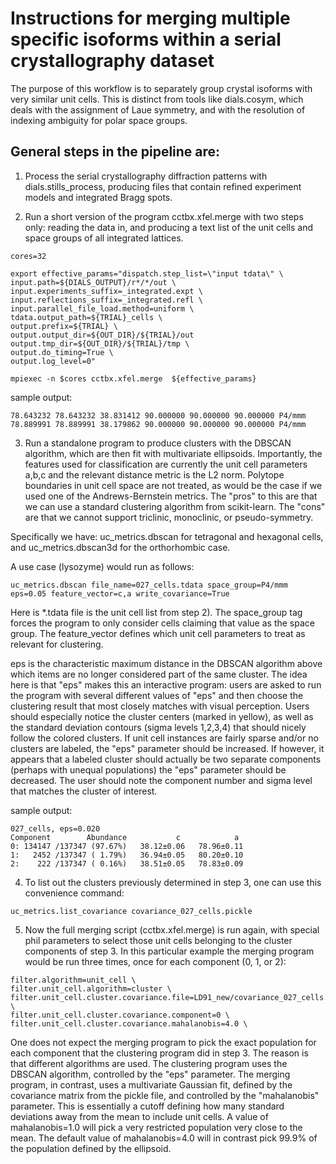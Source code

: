 # Instructions for merging multiple specific isoforms within a serial crystallography dataset

The purpose of this workflow is to separately group crystal isoforms with very similar unit cells.
This is distinct from tools like dials.cosym, which deals with the assignment of Laue symmetry,
and with the resolution of indexing ambiguity for polar space groups.

## General steps in the pipeline are:

1) Process the serial crystallography diffraction patterns with dials.stills_process, 
producing files that contain refined experiment models and integrated Bragg spots.

2) Run a short version of the program cctbx.xfel.merge with two steps only: 
reading the data in, and producing a text list of the unit cells and space groups of
all integrated lattices.

```
cores=32

export effective_params="dispatch.step_list=\"input tdata\" \
input.path=${DIALS_OUTPUT}/r*/*/out \
input.experiments_suffix=_integrated.expt \
input.reflections_suffix=_integrated.refl \
input.parallel_file_load.method=uniform \
tdata.output_path=${TRIAL}_cells \
output.prefix=${TRIAL} \
output.output_dir=${OUT_DIR}/${TRIAL}/out 
output.tmp_dir=${OUT_DIR}/${TRIAL}/tmp \
output.do_timing=True \
output.log_level=0"
 
mpiexec -n $cores cctbx.xfel.merge  ${effective_params}
```

sample output:
```
78.643232 78.643232 38.831412 90.000000 90.000000 90.000000 P4/mmm
78.889991 78.889991 38.179862 90.000000 90.000000 90.000000 P4/mmm
```

3) Run a standalone program to produce clusters with the DBSCAN algorithm, which are then
fit with multivariate ellipsoids.  Importantly, the features used for classification
are currently the unit cell parameters a,b,c and the relevant distance metric
is the L2 norm.  Polytope boundaries in unit cell space are not treated, as
would be the case if we used one of the Andrews-Bernstein metrics.  The "pros"
to this are that we can use a standard clustering algorithm from scikit-learn. The
"cons" are that we cannot support triclinic, monoclinic, or pseudo-symmetry.

Specifically we have:
uc_metrics.dbscan for tetragonal and hexagonal cells, and
uc_metrics.dbscan3d for the orthorhombic case.

A use case (lysozyme) would run as follows:
```
uc_metrics.dbscan file_name=027_cells.tdata space_group=P4/mmm eps=0.05 feature_vector=c,a write_covariance=True
```

Here is *.tdata file is the unit cell list from step 2).  The space_group tag forces the program to only
consider cells claiming that value as the space group.  The feature_vector defines which unit cell
parameters to treat as relevant for clustering.

eps is the characteristic maximum distance in the DBSCAN algorithm above which items are no longer
considered part of the same cluster.  The idea here is that "eps" makes this an interactive program:
users are asked to run the program with several different values of "eps" and then choose the clustering
result that most closely matches with visual perception.  Users should especially notice the
cluster centers (marked in yellow), as well as the standard deviation contours (sigma levels 1,2,3,4)
that should nicely follow the colored clusters.  If unit cell instances are fairly sparse and/or no
clusters are labeled, the "eps" parameter should be increased.  If however, it appears that a labeled
cluster should actually be two separate components (perhaps with unequal populations) the "eps"
parameter should be decreased.  The user should note the component number and sigma level that
matches the cluster of interest.

sample output:
```
027_cells, eps=0.020
Component        Abundance           c            a
0: 134147 /137347 (97.67%)   38.12±0.06   78.96±0.11
1:   2452 /137347 ( 1.79%)   36.94±0.05   80.20±0.10
2:    222 /137347 ( 0.16%)   38.51±0.05   78.83±0.09
```

4) To list out the clusters previously determined in step 3, one can use this convenience command:
```
uc_metrics.list_covariance covariance_027_cells.pickle
```

5) Now the full merging script (cctbx.xfel.merge) is run again, with special phil parameters
to select those unit cells belonging to the cluster components of step 3. In this particular
example the merging program would be run three times, once for each component (0, 1, or 2):

```
filter.algorithm=unit_cell \
filter.unit_cell.algorithm=cluster \
filter.unit_cell.cluster.covariance.file=LD91_new/covariance_027_cells.pickle \
filter.unit_cell.cluster.covariance.component=0 \
filter.unit_cell.cluster.covariance.mahalanobis=4.0 \
```

One does not expect the merging program to pick the exact population for each component that
the clustering program did in step 3.  The reason is that different algorithms are used.  The
clustering program uses the DBSCAN algorithm, controlled by the "eps" parameter.  The merging
program, in contrast, uses a multivariate Gaussian fit, defined by the covariance matrix from
the pickle file, and controlled by the "mahalanobis" parameter.  This is essentially a cutoff
defining how many standard deviations away from the mean to include unit cells.  A value of
mahalanobis=1.0 will pick a very restricted population very close to the mean.  The default
value of mahalanobis=4.0 will in contrast pick 99.9% of the population defined by the ellipsoid.

